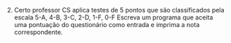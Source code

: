 2.	Certo professor CS aplica testes de 5 pontos que são classificados pela escala 
5-A, 4-B, 3-C, 2-D, 1-F, 0-F
Escreva um programa que aceita uma pontuação do questionário como entrada e imprima a nota correspondente.
